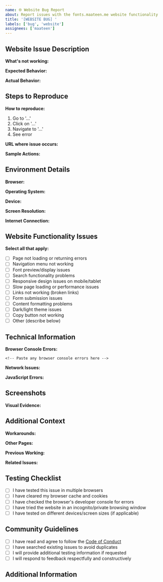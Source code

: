```yaml
---
name: 🌐 Website Bug Report
about: Report issues with the fonts.maateen.me website functionality
title: '[WEBSITE BUG] '
labels: ['bug', 'website']
assignees: ['maateen']
---
```


## Website Issue Description

**What's not working:**
<!-- Describe the specific issue with the website -->

**Expected Behavior:**
<!-- What should happen when the website works correctly? -->

**Actual Behavior:**
<!-- What's actually happening? -->

## Steps to Reproduce

**How to reproduce:**

1. Go to '...'
2. Click on '...'
3. Navigate to '...'
4. See error

**URL where issue occurs:**
<!-- Provide the exact URL where you encountered the issue -->

**Sample Actions:**
<!-- If applicable, describe the specific actions you were taking -->

## Environment Details

**Browser:**
<!-- e.g., Chrome 120.0.6099.109, Firefox 121.0, Safari 17.2 -->

**Operating System:**
<!-- e.g., Windows 11, macOS Sonoma 14.2, Ubuntu 22.04 -->

**Device:**
<!-- Desktop, Mobile (specify model), Tablet -->

**Screen Resolution:**
<!-- If relevant for layout/responsive issues -->

**Internet Connection:**
<!-- Fast/Slow/Mobile data - if relevant to loading issues -->

## Website Functionality Issues

**Select all that apply:**

- [ ] Page not loading or returning errors
- [ ] Navigation menu not working
- [ ] Font preview/display issues
- [ ] Search functionality problems
- [ ] Responsive design issues on mobile/tablet
- [ ] Slow page loading or performance issues
- [ ] Links not working (broken links)
- [ ] Form submission issues
- [ ] Content formatting problems
- [ ] Dark/light theme issues
- [ ] Copy button not working
- [ ] Other (describe below)

## Technical Information

**Browser Console Errors:**

```text
<!-- Paste any browser console errors here -->
```

**Network Issues:**
<!-- Any failed requests, slow loading, or HTTP errors? -->

**JavaScript Errors:**
<!-- Any JavaScript errors in the browser console? -->

## Screenshots

**Visual Evidence:**
<!-- If possible, attach screenshots showing the website issue -->

## Additional Context

**Workarounds:**
<!-- Have you found any temporary solutions? -->

**Other Pages:**
<!-- Do other pages on the website work correctly? -->

**Previous Working:**
<!-- Did this website feature work before? When did it stop working? -->

**Related Issues:**
<!-- Any similar issues you've noticed? -->

## Testing Checklist

- [ ] I have tested this issue in multiple browsers
- [ ] I have cleared my browser cache and cookies
- [ ] I have checked the browser's developer console for errors
- [ ] I have tried the website in an incognito/private browsing window
- [ ] I have tested on different devices/screen sizes (if applicable)

## Community Guidelines

- [ ] I have read and agree to follow the [Code of Conduct](../../CODE_OF_CONDUCT.md)
- [ ] I have searched existing issues to avoid duplicates
- [ ] I will provide additional testing information if requested
- [ ] I will respond to feedback respectfully and constructively

## Additional Information

<!-- Any other details that might help diagnose the website issue -->